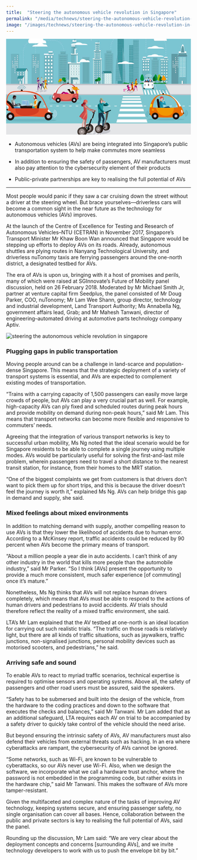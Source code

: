 ```yaml
---
title:  "Steering the autonomous vehicle revolution in Singapore"
permalink: "/media/technews/steering-the-autonomous-vehicle-revolution-in-singapore"
image: "/images/technews/steering-the-autonomous-vehicle-revolution-in-singapore-part-1.png"
---
```


![steering the autonomous vehicle revolution in singapore](/images/technews/steering-the-autonomous-vehicle-revolution-in-singapore-part-1.png)

* Autonomous vehicles (AVs) are being integrated into Singapore’s public transportation system to help make commutes more seamless

* In addition to ensuring the safety of passengers, AV manufacturers must also pay attention to the cybersecurity element of their products

* Public-private partnerships are key to realising the full potential of AVs

--- 

Most people would panic if they saw a car cruising down the street without a driver at the steering wheel. But brace yourselves—driverless cars will become a common sight in the near future as the technology for autonomous vehicles (AVs) improves.

At the launch of the Centre of Excellence for Testing and Research of Autonomous Vehicles–NTU (CETRAN) in November 2017, Singapore’s Transport Minister Mr Khaw Boon Wan announced that Singapore would be stepping up efforts to deploy AVs on its roads. Already, autonomous shuttles are plying routes in Nanyang Technological University, and driverless nuTonomy taxis are ferrying passengers around the one-north district, a designated testbed for AVs.

The era of AVs is upon us, bringing with it a host of promises and perils, many of which were raised at SGInnovate’s Future of Mobility panel discussion, held on 26 February 2018. Moderated by Mr Michael Smith Jr, partner at venture capital firm Seedplus, the panel consisted of Mr Doug Parker, COO, nuTonomy; Mr Lam Wee Shann, group director, technology and industrial development, Land Transport Authority; Ms Annabella Ng, government affairs lead, Grab; and Mr Mahesh Tanwani, director of engineering–automated driving at automotive parts technology company Aptiv.

![steering the autonomous vehicle revolution in singapore]({{site.baseurl}}/images/technews/steering-the-autonomous-vehicle-revolution-in-singapore-part-2.png)

### **Plugging gaps in public transportation**
Moving people around can be a challenge in land-scarce and population-dense Singapore. This means that the strategic deployment of a variety of transport systems is essential, and AVs are expected to complement existing modes of transportation.

“Trains with a carrying capacity of 1,500 passengers can easily move large crowds of people, but AVs can play a very crucial part as well. For example, high-capacity AVs can ply fixed and scheduled routes during peak hours and provide mobility on demand during non-peak hours,” said Mr Lam. This means that transport networks can become more flexible and responsive to commuters’ needs.

Agreeing that the integration of various transport networks is key to successful urban mobility, Ms Ng noted that the ideal scenario would be for Singapore residents to be able to complete a single journey using multiple modes. AVs would be particularly useful for solving the first-and-last mile problem, wherein passengers need to travel a short distance to the nearest transit station, for instance, from their homes to the MRT station.

“One of the biggest complaints we get from customers is that drivers don’t want to pick them up for short trips, and this is because the driver doesn’t feel the journey is worth it,” explained Ms Ng. AVs can help bridge this gap in demand and supply, she said.

### **Mixed feelings about mixed environments**
In addition to matching demand with supply, another compelling reason to use AVs is that they lower the likelihood of accidents due to human error. According to a McKinsey report, traffic accidents could be reduced by 90 percent when AVs become the primary means of transport.

“About a million people a year die in auto accidents. I can’t think of any other industry in the world that kills more people than the automobile industry,” said Mr Parker. “So I think [AVs] present the opportunity to provide a much more consistent, much safer experience [of commuting] once it’s mature.”

Nonetheless, Ms Ng thinks that AVs will not replace human drivers completely, which means that AVs must be able to respond to the actions of human drivers and pedestrians to avoid accidents. AV trials should therefore reflect the reality of a mixed traffic environment, she said.

LTA’s Mr Lam explained that the AV testbed at one-north is an ideal location for carrying out such realistic trials. “The traffic on those roads is relatively light, but there are all kinds of traffic situations, such as jaywalkers, traffic junctions, non-signalised junctions, personal mobility devices such as motorised scooters, and pedestrians,” he said.

### **Arriving safe and sound**
To enable AVs to react to myriad traffic scenarios, technical expertise is required to optimise sensors and operating systems. Above all, the safety of passengers and other road users must be assured, said the speakers.

“Safety has to be submersed and built into the design of the vehicle, from the hardware to the coding practices and down to the software that executes the checks and balances,” said Mr Tanwani. Mr Lam added that as an additional safeguard, LTA requires each AV on trial to be accompanied by a safety driver to quickly take control of the vehicle should the need arise.

But beyond ensuring the intrinsic safety of AVs, AV manufacturers must also defend their vehicles from external threats such as hacking. In an era where cyberattacks are rampant, the cybersecurity of AVs cannot be ignored.

“Some networks, such as Wi-Fi, are known to be vulnerable to cyberattacks, so our AVs never use Wi-Fi. Also, when we design the software, we incorporate what we call a hardware trust anchor, where the password is not embedded in the programming code, but rather exists in the hardware chip,” said Mr Tanwani. This makes the software of AVs more tamper-resistant.

Given the multifaceted and complex nature of the tasks of improving AV technology, keeping systems secure, and ensuring passenger safety, no single organisation can cover all bases. Hence, collaboration between the public and private sectors is key to realising the full potential of AVs, said the panel.

Rounding up the discussion, Mr Lam said: “We are very clear about the deployment concepts and concerns [surrounding AVs], and we invite technology developers to work with us to push the envelope bit by bit.”
